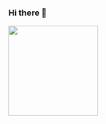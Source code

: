 ### Hi there 👋
<img height="180em" src="https://github-readme-stats.vercel.app/apigabrielplhrsGapur&show_icons=true&hide_border=true&&count_private=true&include_all_commits=true" />
<!--
**gabrielplhrs/gabrielplhrs** is a ✨ _special_ ✨ repository because its `README.md` (this file) appears on your GitHub profile.

Here are some ideas to get you started:

- 🔭 I’m currently working on ...
- 🌱 I’m currently learning ...
- 👯 I’m looking to collaborate on ...
- 🤔 I’m looking for help with ...
- 💬 Ask me about ...
- 📫 How to reach me: ...
- 😄 Pronouns: ...
- ⚡ Fun fact: ...
-->
